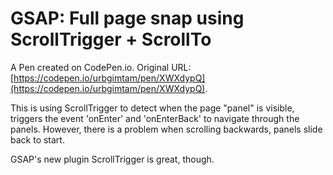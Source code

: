 # GSAP: Full page snap using ScrollTrigger + ScrollTo 

A Pen created on CodePen.io. Original URL: [https://codepen.io/urbgimtam/pen/XWXdypQ](https://codepen.io/urbgimtam/pen/XWXdypQ).

This is using ScrollTrigger to detect when the page "panel" is visible, triggers the event 'onEnter' and 'onEnterBack' to navigate through the panels.
However, there is a problem when scrolling backwards, panels slide back to start.

GSAP's new plugin ScrollTrigger is great, though.